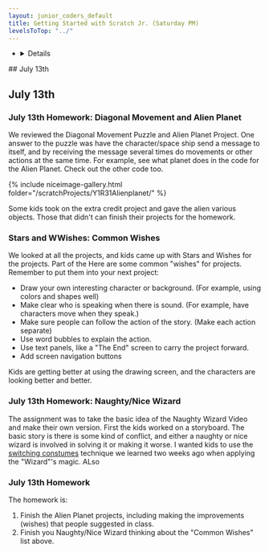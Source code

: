 ```yaml
---
layout: junior_coders_default
title: Getting Started with Scratch Jr. (Saturday PM)
levelsToTop: "../"
---
```


-   <details>
<summary>## July 13th 
</summary>

## July 13th 


### July 13th Homework: Diagonal Movement and Alien Planet 

We reviewed the Diagonal Movement Puzzle and Alien Planet Project. One answer to the puzzle was have the character/space ship send a message to itself, and by receiving the message several times do movements or other actions at the same time. For example, see what planet does in the code for the Alien Planet. Check out the other code too.

{% include niceimage-gallery.html folder="/scratchProjects/Y1R31Alienplanet/" %}

Some kids took on the extra credit project and gave the alien various objects. Those that didn't can finish their projects for the homework. 

### Stars and WWishes: Common Wishes

We looked at all the projects, and kids came up with Stars and Wishes for the projects. Part of the Here are some common "wishes" for projects. Remember to put them into your next project:

* Draw your own interesting character or background. (For example, using colors and shapes well)
* Make clear who is speaking when there is sound. (For example, have characters move when they speak.)
* Make sure people can follow the action of the story. (Make each action separate)
* Use word bubbles to explain the action.
* Use text panels, like a "The End" screen to carry the project forward.
* Add screen navigation buttons

Kids are getting better at using the drawing screen, and the characters are looking better and better.

### July 13th Homework: Naughty/Nice Wizard

The assignment was to take the basic idea of the Naughty Wizard Video and make their own version. First the kids worked on a storyboard. The basic story is there is some kind of conflict, and either a naughty or nice wizard is involved in solving it or making it worse. I wanted kids to use the [switching constumes](#switching-costumes) technique we learned two weeks ago when applying the "Wizard"'s magic. ALso

### July 13th Homework

The homework is:
1. Finish the Alien Planet projects, including making the improvements (wishes) that people suggested in class.
2. Finish you Naughty/Nice Wizard thinking about the "Common Wishes" list above.


</details>
